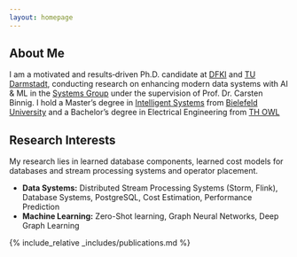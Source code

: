 ```yaml
---
layout: homepage
---
```


## About Me
I am a motivated and results‑driven Ph.D. candidate at [DFKI](https://www.dfki.de/web/ueber-uns/standorte-kontakt/darmstadt) and [TU Darmstadt](https://www.informatik.tu-darmstadt.de/fb20/index.de.jsp), conducting research on enhancing modern data systems with AI & ML in the [Systems Group](https://www.informatik.tu-darmstadt.de/systems/systems_tuda/index.en.jsp) under the supervision of Prof. Dr. Carsten Binnig. I hold a Master’s degree in [Intelligent Systems](https://www.uni-bielefeld.de/fakultaeten/technische-fakultaet/studium/master/MA-Intelligente-Systeme/) from [Bielefeld University](https://www.uni-bielefeld.de) and a Bachelor’s degree in Electrical Engineering from [TH OWL](https://www.th-owl.de)


## Research Interests
My research lies in learned database components, learned cost models for databases and stream processing systems and operator placement.
- **Data Systems:** Distributed Stream Processing Systems (Storm, Flink), Database Systems, PostgreSQL, Cost Estimation, Performance Prediction
- **Machine Learning:** Zero-Shot learning, Graph Neural Networks, Deep Graph Learning

{% include_relative _includes/publications.md %}
